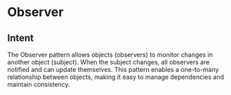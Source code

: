 # Observer

## Intent
The Observer pattern allows objects (observers) to monitor changes in another object (subject). When the subject changes, all observers are notified and can update themselves. This pattern enables a one-to-many relationship between objects, making it easy to manage dependencies and maintain consistency.